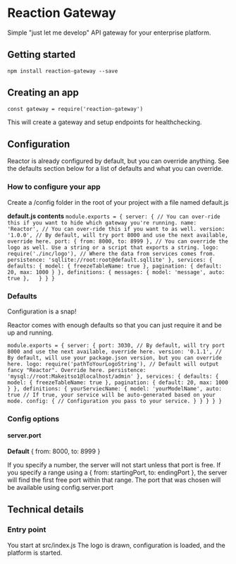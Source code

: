 # Reaction Gateway
Simple "just let me develop" API gateway for your enterprise platform.

## Getting started

`
npm install reaction-gateway --save
`

## Creating an app

`
const gateway = require('reaction-gateway')
`

This will create a gateway and setup endpoints for healthchecking.

## Configuration
Reactor is already configured by default, but you can override anything. See the defaults section
below for a list of defaults and what you can override.

### How to configure your app
Create a /config folder in the root of your project with a file named default.js

**default.js contents**
`
module.exports = {
  server: {
    // You can over-ride this if you want to hide which gateway you're running.
    name: 'Reactor',
    // You can over-ride this if you want to as well.
    version: '1.0.0',
    // By default, will try port 8000 and use the next available, override here.
    port: { from: 8000, to: 8999 },
    // You can override the logo as well. Use a string or a script that exports a string.
    logo: require('./inc/logo'),
    // Where the data from services comes from.
    persistence: 'sqllite://root:root@default.sqllite'
  },
  services: {
    defaults: {
      model: {
        freezeTableName: true
      },
      pagination: {
        default: 20,
        max: 1000
      }
    },
    definitions: {
      messages: { model: 'message', auto: true },  
    }
  }
}
`


### Defaults
Configuration is a snap!

Reactor comes with enough defaults so that you can just require it and be up and running.


`
module.exports = {
  server: {
    port: 3030, // By default, will try port 8000 and use the next available, override here.
    version: '0.1.1', // By default, will use your package.json version, but you can override here.
    logo: require('pathToYourLogoString'), // Default will output fancy "Reactor". Override here.
    persistence: 'mysql://root:Makeitso1@localhost/admin'
  },
  services: {
    defaults: {
      model: {
        freezeTableName: true
      },
      pagination: {
        default: 20,
        max: 1000
      }
    },
    definitions: {
      yourServiecName: {
        model: 'yourModelName',
        auto: true // If true, your service will be auto-generated based on your mode.
        config: {
          // Configuration you pass to your service.
        }
      }
    }
  }
}
`

### Config options

#### server.port
**Default**
{ from: 8000, to: 8999 }

If you specify a number, the server will not start unless that port is free.
If you specify a range using a { from: startingPort, to: endingPort }, the server will find the
first free port within that range.  The port that was chosen will be
available using config.server.port


## Technical details

### Entry point
You start at src/index.js
The logo is drawn, configuration is loaded, and the platform is started.
